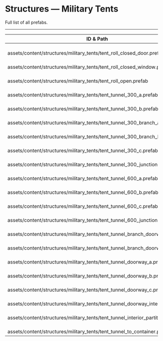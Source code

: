 # Structures — Military Tents
Full list of all <Badge type="warning" text="21"/> prefabs.

---
| ID & Path |
| --- |
| <a href="#820396752"><Badge id="820396752" type="tip" text="#"/></a> <Badge type="tip" text="820396752"/> <br> assets/content/structures/military_tents/tent_roll_closed_door.prefab |
| <a href="#1744619151"><Badge id="1744619151" type="tip" text="#"/></a> <Badge type="tip" text="1744619151"/> <br> assets/content/structures/military_tents/tent_roll_closed_window.prefab |
| <a href="#2316957647"><Badge id="2316957647" type="tip" text="#"/></a> <Badge type="tip" text="2316957647"/> <br> assets/content/structures/military_tents/tent_roll_open.prefab |
| <a href="#1790751679"><Badge id="1790751679" type="tip" text="#"/></a> <Badge type="tip" text="1790751679"/> <br> assets/content/structures/military_tents/tent_tunnel_300_a.prefab |
| <a href="#1012624343"><Badge id="1012624343" type="tip" text="#"/></a> <Badge type="tip" text="1012624343"/> <br> assets/content/structures/military_tents/tent_tunnel_300_b.prefab |
| <a href="#2706949163"><Badge id="2706949163" type="tip" text="#"/></a> <Badge type="tip" text="2706949163"/> <br> assets/content/structures/military_tents/tent_tunnel_300_branch_a.prefab |
| <a href="#4035928990"><Badge id="4035928990" type="tip" text="#"/></a> <Badge type="tip" text="4035928990"/> <br> assets/content/structures/military_tents/tent_tunnel_300_branch_b.prefab |
| <a href="#668525964"><Badge id="668525964" type="tip" text="#"/></a> <Badge type="tip" text="668525964"/> <br> assets/content/structures/military_tents/tent_tunnel_300_c.prefab |
| <a href="#3287518426"><Badge id="3287518426" type="tip" text="#"/></a> <Badge type="tip" text="3287518426"/> <br> assets/content/structures/military_tents/tent_tunnel_300_junction.prefab |
| <a href="#1619358172"><Badge id="1619358172" type="tip" text="#"/></a> <Badge type="tip" text="1619358172"/> <br> assets/content/structures/military_tents/tent_tunnel_600_a.prefab |
| <a href="#1099883062"><Badge id="1099883062" type="tip" text="#"/></a> <Badge type="tip" text="1099883062"/> <br> assets/content/structures/military_tents/tent_tunnel_600_b.prefab |
| <a href="#3532031911"><Badge id="3532031911" type="tip" text="#"/></a> <Badge type="tip" text="3532031911"/> <br> assets/content/structures/military_tents/tent_tunnel_600_c.prefab |
| <a href="#364482389"><Badge id="364482389" type="tip" text="#"/></a> <Badge type="tip" text="364482389"/> <br> assets/content/structures/military_tents/tent_tunnel_600_junction.prefab |
| <a href="#2815413608"><Badge id="2815413608" type="tip" text="#"/></a> <Badge type="tip" text="2815413608"/> <br> assets/content/structures/military_tents/tent_tunnel_branch_doorway_a.prefab |
| <a href="#842198038"><Badge id="842198038" type="tip" text="#"/></a> <Badge type="tip" text="842198038"/> <br> assets/content/structures/military_tents/tent_tunnel_branch_doorway_b.prefab |
| <a href="#3244471469"><Badge id="3244471469" type="tip" text="#"/></a> <Badge type="tip" text="3244471469"/> <br> assets/content/structures/military_tents/tent_tunnel_doorway_a.prefab |
| <a href="#2803170854"><Badge id="2803170854" type="tip" text="#"/></a> <Badge type="tip" text="2803170854"/> <br> assets/content/structures/military_tents/tent_tunnel_doorway_b.prefab |
| <a href="#3400564094"><Badge id="3400564094" type="tip" text="#"/></a> <Badge type="tip" text="3400564094"/> <br> assets/content/structures/military_tents/tent_tunnel_doorway_c.prefab |
| <a href="#985513942"><Badge id="985513942" type="tip" text="#"/></a> <Badge type="tip" text="985513942"/> <br> assets/content/structures/military_tents/tent_tunnel_doorway_interior.prefab |
| <a href="#3886327839"><Badge id="3886327839" type="tip" text="#"/></a> <Badge type="tip" text="3886327839"/> <br> assets/content/structures/military_tents/tent_tunnel_interior_partition.prefab |
| <a href="#89499153"><Badge id="89499153" type="tip" text="#"/></a> <Badge type="tip" text="89499153"/> <br> assets/content/structures/military_tents/tent_tunnel_to_container.prefab |
